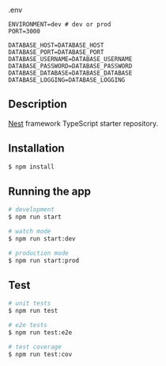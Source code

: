 .env
```
ENVIRONMENT=dev # dev or prod
PORT=3000

DATABASE_HOST=DATABASE_HOST
DATABASE_PORT=DATABASE_PORT
DATABASE_USERNAME=DATABASE_USERNAME
DATABASE_PASSWORD=DATABASE_PASSWORD
DATABASE_DATABASE=DATABASE_DATABASE
DATABASE_LOGGING=DATABASE_LOGGING
```

## Description

[Nest](https://github.com/nestjs/nest) framework TypeScript starter repository.

## Installation

```bash
$ npm install
```

## Running the app

```bash
# development
$ npm run start

# watch mode
$ npm run start:dev

# production mode
$ npm run start:prod
```

## Test

```bash
# unit tests
$ npm run test

# e2e tests
$ npm run test:e2e

# test coverage
$ npm run test:cov
```